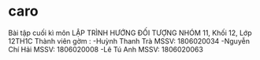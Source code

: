 # caro
Bài tập cuối kì môn LẬP TRÌNH HƯỚNG ĐỐI TƯỢNG
NHÓM 11, Khối 12, Lớp 12TH1C
Thành viên gờm :
-Huỳnh Thanh Trà MSSV: 1806020034
-Nguyễn Chí Hải MSSV: 1806020008
-Lê Tú Anh MSSV: 1806020063
